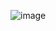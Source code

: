 ![image](https://user-images.githubusercontent.com/96179625/235724112-874f1214-e042-4981-a506-55de5ad2d0ce.png)

